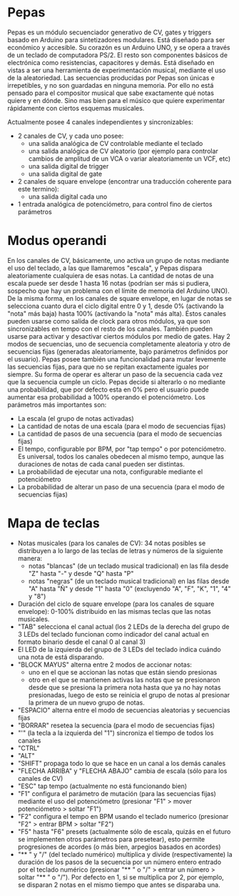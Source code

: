 # Pepas
Pepas es un módulo secuenciador generativo de CV, gates y triggers basado en Arduino para sintetizadores modulares. 
Está diseñado para ser económico y accesible. Su corazón es un Arduino UNO, y se opera a través de un teclado de computadora PS/2. El resto son componentes básicos de electrónica como resistencias, capacitores y demás.
Está diseñado en vistas a ser una herramienta de experimentación musical, mediante el uso de la aleatoriedad. Las secuencias producidas por Pepas son únicas e irrepetibles, y no son guardadas en ninguna memoria. Por ello no está pensado para el compositor musical que sabe exactamente qué notas quiere y en dónde. Sino mas bien para el músico que quiere experimentar rápidamente con ciertos esquemas musicales.

Actualmente posee 4 canales independientes y sincronizables:
- 2 canales de CV, y cada uno posee:
  - una salida analógica de CV controlable mediante el teclado
  - una salida analógica de CV aleatorio (por ejemplo para controlar cambios de amplitud de un VCA o variar aleatoriamente un VCF, etc)
  - una salida digital de trigger
  - una salida digital de gate
- 2 canales de square envelope (encontrar una traducción coherente para este termino):
  - una salida digital cada uno
- 1 entrada analógica de potenciómetro, para control fino de ciertos parámetros

# Modus operandi
En los canales de CV, básicamente, uno activa un grupo de notas mediante el uso del teclado, a las que llamaremos "escala", y Pepas dispara aleatoriamente cualquiera de esas notas. La cantidad de notas de una escala puede ser desde 1 hasta 16 notas (podrían ser más si pudiera, sospecho que hay un problema con el límite de memoria del Arduino UNO). 
De la misma forma, en los canales de square envelope, en lugar de notas se selecciona cuanto dura el ciclo digital entre 0 y 1, desde 0% (activando la "nota" más baja) hasta 100% (activando la "nota" más alta). Éstos canales pueden usarse como salida de clock para otros módulos, ya que son sincronizables en tempo con el resto de los canales. También pueden usarse para activar y desactivar ciertos módulos por medio de gates.
Hay 2 modos de secuencias, uno de secuencia completamente aleatoria y otro de secuencias fijas (generadas aleatoriamente, bajo parámetros definidos por el usuario). Pepas posee también una funcionalidad para mutar levemente las secuencias fijas, para que no se repitan exactamente iguales por siempre. Su forma de operar es alterar un paso de la secuencia cada vez que la secuencia cumple un ciclo. Pepas decide si alterarlo o no mediante una probabilidad, que por defecto esta en 0% pero el usuario puede aumentar esa probabilidad a 100% operando el potenciómetro.
Los parámetros más importantes son: 
- La escala (el grupo de notas activadas)
- La cantidad de notas de una escala (para el modo de secuencias fijas)
- La cantidad de pasos de una secuencia (para el modo de secuencias fijas)
- El tempo, configurable por BPM, por "tap tempo" o por potenciómetro. Es universal, todos los canales obedecen al mismo tempo, aunque las duraciones de notas de cada canal pueden ser distintas.
- La probabilidad de ejecutar una nota, configurable mediante el potenciómetro
- La probabilidad de alterar un paso de una secuencia (para el modo de secuencias fijas)

# Mapa de teclas
- Notas musicales (para los canales de CV): 34 notas posibles se distribuyen a lo largo de las teclas de letras y números de la siguiente manera:
  - notas "blancas" (de un teclado musical tradicional) en las fila desde "Z" hasta "-" y desde "Q" hasta "P"
  - notas "negras" (de un teclado musical tradicional) en las filas desde "A" hasta "Ñ" y desde "1" hasta "0" (excluyendo "A", "F", "K", "1", "4" y "8")
- Duración del ciclo de square envelope (para los canales de square envelope): 0-100% distribuido en las mismas teclas que las notas musicales.
- "TAB" selecciona el canal actual (los 2 LEDs de la derecha del grupo de 3 LEDs del teclado funcionan como indicador del canal actual en formato binario desde el canal 0 al canal 3)
- El LED de la izquierda del grupo de 3 LEDs del teclado indica cuándo una nota de está disparando.
- "BLOCK MAYUS" alterna entre 2 modos de accionar notas:
  - uno en el que se accionan las notas que están siendo presionas
  - otro en el que se mantienen activas las notas que se presionaron desde que se presiona la primera nota hasta que ya no hay notas presionadas, luego de esto se reinicia el grupo de notas al presionar la primera de un nuevo grupo de notas.
- "ESPACIO" alterna entre el modo de secuencias aleatorias y secuencias fijas
- "BORRAR" resetea la secuencia (para el modo de secuencias fijas)
- "'" (la tecla a la izquierda del "1") sincroniza el tiempo de todos los canales
- "CTRL"
- "ALT"
- "SHIFT" propaga todo lo que se hace en un canal a los demás canales
- "FLECHA ARRIBA" y "FLECHA ABAJO" cambia de escala (sólo para los canales de CV)
- "ESC" tap tempo (actualmente no está funcionando bien)
- "F1" configura el parámetro de mutación (para las secuencias fijas) mediante el uso del potenciómetro (presionar "F1" > mover potenciómetro > soltar "F1")
- "F2" configura el tempo en BPM usando el teclado numerico (presionar "F2" > entrar BPM > soltar "F2")
- "F5" hasta "F6" presets (actualmente sólo de escala, quizás en el futuro se implementen otros parámetros para presetear), esto permite progresiones de acordes (o más bien, arpegios basados en acordes)
- "** " y "/" (del teclado numérico) multiplica y divide (respectivamente) la duración de los pasos de la secuencia por un número entero entrado por el teclado numérico (presionar "** " o "/" > entrar un número > soltar "** " o "/"). Por defecto en 1, si se multiplica por 2, por ejemplo, se disparan 2 notas en el mismo tiempo que antes se disparaba una.
